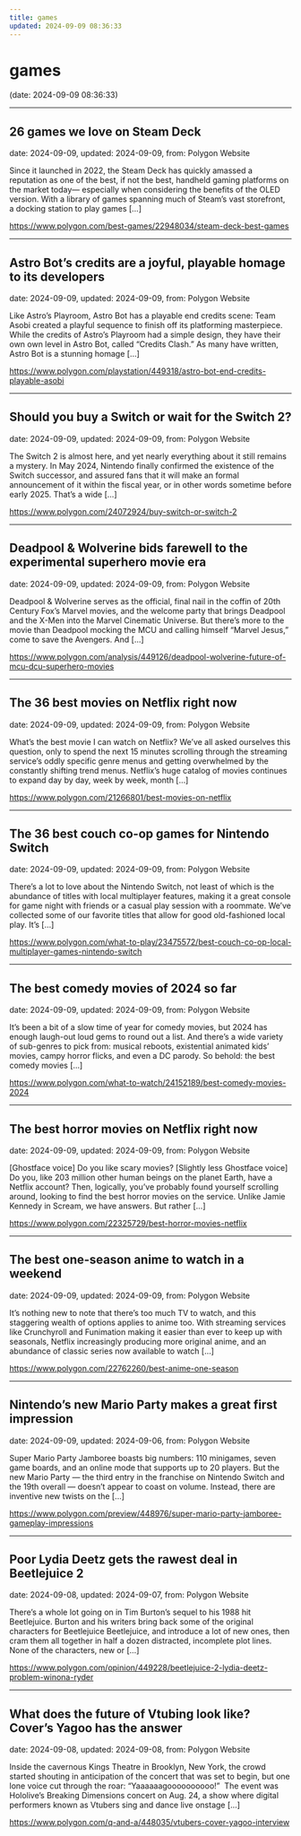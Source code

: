 ```yaml
---
title: games
updated: 2024-09-09 08:36:33
---
```


# games

(date: 2024-09-09 08:36:33)

---

## 26 games we love on Steam Deck

date: 2024-09-09, updated: 2024-09-09, from: Polygon Website

Since it launched in 2022, the Steam Deck has quickly amassed a reputation as one of the best, if not the best, handheld gaming platforms on the market today— especially when considering the benefits of the OLED version. With a library of games spanning much of Steam’s vast storefront, a docking station to play games [&#8230;] 

<https://www.polygon.com/best-games/22948034/steam-deck-best-games>

---

## Astro Bot’s credits are a joyful, playable homage to its developers

date: 2024-09-09, updated: 2024-09-09, from: Polygon Website

Like Astro’s Playroom, Astro Bot has a playable end credits scene: Team Asobi created a playful sequence to finish off its platforming masterpiece. While the credits of Astro’s Playroom had a simple design, they have their own own level in Astro Bot, called “Credits Clash.” As many have written, Astro Bot is a stunning homage [&#8230;] 

<https://www.polygon.com/playstation/449318/astro-bot-end-credits-playable-asobi>

---

## Should you buy a Switch or wait for the Switch 2?

date: 2024-09-09, updated: 2024-09-09, from: Polygon Website

The Switch 2 is almost here, and yet nearly everything about it still remains a mystery. In May 2024, Nintendo finally confirmed the existence of the Switch successor, and assured fans that it will make an formal announcement of it within the fiscal year, or in other words sometime before early 2025. That’s a wide [&#8230;] 

<https://www.polygon.com/24072924/buy-switch-or-switch-2>

---

## Deadpool &#038; Wolverine bids farewell to the experimental superhero movie era

date: 2024-09-09, updated: 2024-09-09, from: Polygon Website

Deadpool &#38; Wolverine serves as the official, final nail in the coffin of 20th Century Fox’s Marvel movies, and the welcome party that brings Deadpool and the X-Men into the Marvel Cinematic Universe. But there&#8217;s more to the movie than Deadpool mocking the MCU and calling himself “Marvel Jesus,” come to save the Avengers. And [&#8230;] 

<https://www.polygon.com/analysis/449126/deadpool-wolverine-future-of-mcu-dcu-superhero-movies>

---

## The 36 best movies on Netflix right now

date: 2024-09-09, updated: 2024-09-09, from: Polygon Website

What’s the best movie I can watch on Netflix? We’ve all asked ourselves this question, only to spend the next 15 minutes scrolling through the streaming service’s oddly specific genre menus and getting overwhelmed by the constantly shifting trend menus. Netflix’s huge catalog of movies continues to expand day by day, week by week, month [&#8230;] 

<https://www.polygon.com/21266801/best-movies-on-netflix>

---

## The 36 best couch co-op games for Nintendo Switch

date: 2024-09-09, updated: 2024-09-09, from: Polygon Website

There’s a lot to love about the Nintendo Switch, not least of which is the abundance of titles with local multiplayer features, making it a great console for game night with friends or a casual play session with a roommate. We’ve collected some of our favorite titles that allow for good old-fashioned local play. It’s [&#8230;] 

<https://www.polygon.com/what-to-play/23475572/best-couch-co-op-local-multiplayer-games-nintendo-switch>

---

## The best comedy movies of 2024 so far

date: 2024-09-09, updated: 2024-09-09, from: Polygon Website

It’s been a bit of a slow time of year for comedy movies, but 2024 has enough laugh-out loud gems to round out a list. And there’s a wide variety of sub-genres to pick from: musical reboots, existential animated kids’ movies, campy horror flicks, and even a DC parody. So behold: the best comedy movies [&#8230;] 

<https://www.polygon.com/what-to-watch/24152189/best-comedy-movies-2024>

---

## The best horror movies on Netflix right now

date: 2024-09-09, updated: 2024-09-09, from: Polygon Website

[Ghostface voice] Do you like scary movies? [Slightly less Ghostface voice] Do you, like 203 million other human beings on the planet Earth, have a Netflix account? Then, logically, you’ve probably found yourself scrolling around, looking to find the best horror movies on the service. Unlike Jamie Kennedy in Scream, we have answers. But rather [&#8230;] 

<https://www.polygon.com/22325729/best-horror-movies-netflix>

---

## The best one-season anime to watch in a weekend

date: 2024-09-09, updated: 2024-09-09, from: Polygon Website

It’s nothing new to note that there’s too much TV to watch, and this staggering wealth of options applies to anime too. With streaming services like Crunchyroll and Funimation making it easier than ever to keep up with seasonals, Netflix increasingly producing more original anime, and an abundance of classic series now available to watch [&#8230;] 

<https://www.polygon.com/22762260/best-anime-one-season>

---

## Nintendo’s new Mario Party makes a great first impression

date: 2024-09-09, updated: 2024-09-06, from: Polygon Website

Super Mario Party Jamboree boasts big numbers: 110 minigames, seven game boards, and an online mode that supports up to 20 players. But the new Mario Party — the third entry in the franchise on Nintendo Switch and the 19th overall — doesn’t appear to coast on volume. Instead, there are inventive new twists on the [&#8230;] 

<https://www.polygon.com/preview/448976/super-mario-party-jamboree-gameplay-impressions>

---

## Poor Lydia Deetz gets the rawest deal in Beetlejuice 2

date: 2024-09-08, updated: 2024-09-07, from: Polygon Website

There’s a whole lot going on in Tim Burton’s sequel to his 1988 hit Beetlejuice. Burton and his writers bring back some of the original characters for Beetlejuice Beetlejuice, and introduce a lot of new ones, then cram them all together in half a dozen distracted, incomplete plot lines. None of the characters, new or [&#8230;] 

<https://www.polygon.com/opinion/449228/beetlejuice-2-lydia-deetz-problem-winona-ryder>

---

## What does the future of Vtubing look like? Cover’s Yagoo has the answer

date: 2024-09-08, updated: 2024-09-08, from: Polygon Website

Inside the cavernous Kings Theatre in Brooklyn, New York, the crowd started shouting in anticipation of the concert that was set to begin, but one lone voice cut through the roar: “Yaaaaaagoooooooooo!”&#160; The event was Hololive’s Breaking Dimensions concert on Aug. 24, a show where digital performers known as Vtubers sing and dance live onstage [&#8230;] 

<https://www.polygon.com/q-and-a/448035/vtubers-cover-yagoo-interview>

